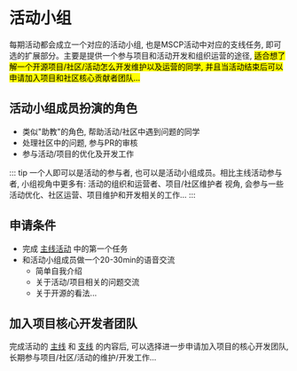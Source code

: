 # 活动小组

每期活动都会成立一个对应的活动小组, 也是MSCP活动中对应的支线任务, 即可选的扩展部分。主要是提供一个参与项目和活动开发和组织运营的途径, <mark>适合想了解一个开源项目/社区/活动怎么开发维护以及运营的同学, 并且当活动结束后可以申请加入项目和社区核心贡献者团队...</mark>

## 活动小组成员扮演的角色

- 类似"助教"的角色, 帮助活动/社区中遇到问题的同学
- 处理社区中的问题, 参与PR的审核
- 参与活动/项目的优化及开发工作

::: tip
一个人即可以是活动的参与者, 也可以是活动小组成员。相比主线活动参与者, 小组视角中更多有: 活动的组织和运营者、项目/社区维护者 视角, 会参与一些 活动优化、社区运营、项目维护和开发相关的工作...
:::

## 申请条件

- 完成 [主线活动](/activity/mscp/docs/flowchart-details.html#%E4%B8%80%E3%80%81%E4%B8%BB%E7%BA%BF%E6%B4%BB%E5%8A%A8) 中的第一个任务
- 和活动小组成员做一个20-30min的语音交流
  - 简单自我介绍
  - 关于活动/项目相关的问题交流
  - 关于开源的看法...


## 加入项目核心开发者团队

完成活动的 [主线](/activity/mscp/docs/flowchart-details.html#%E4%B8%80%E3%80%81%E4%B8%BB%E7%BA%BF%E6%B4%BB%E5%8A%A8) 和 [支线](/activity/mscp/docs/flowchart-details.html#%E4%BA%8C%E3%80%81%E6%94%AF%E7%BA%BF%E6%B4%BB%E5%8A%A8) 的内容后, 可以选择进一步申请加入项目的核心开发团队, 长期参与项目/社区/活动的维护/开发工作...